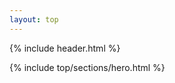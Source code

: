 ```yaml
---
layout: top
---
```

<div class="bg-white bg-[url(/img/2025/top/header-background.png)] bg-contain bg-no-repeat bg-top bg-center rounded-2xl min-h-full flex-grow flex flex-col">
  {% include header.html %}

  {% include top/sections/hero.html %}
</div>

